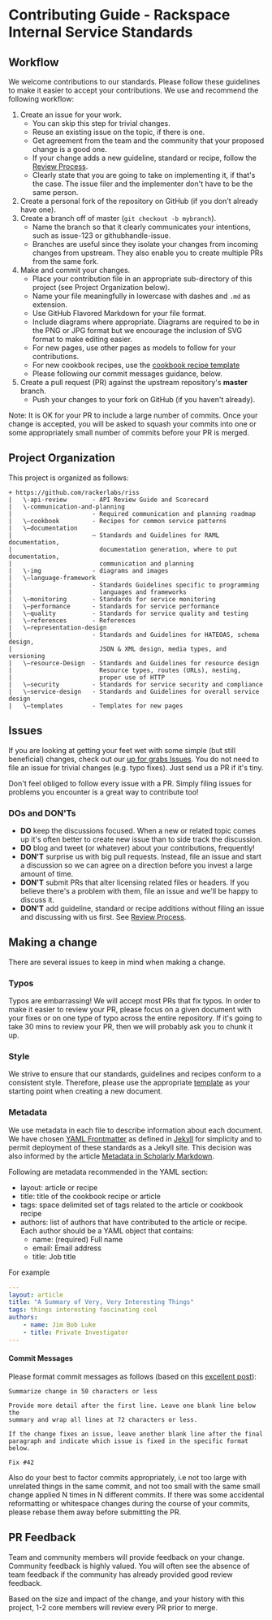 # Contributing Guide - Rackspace Internal Service Standards

## Workflow

We welcome contributions to our standards. Please follow these guidelines to make it easier to accept your contributions. We use and recommend the following workflow:

1. Create an issue for your work.
    - You can skip this step for trivial changes.
    - Reuse an existing issue on the topic, if there is one.
    - Get agreement from the team and the community that your proposed change is a good one.
    - If your change adds a new guideline, standard or recipe, follow the [Review Process](review-process.md).
    - Clearly state that you are going to take on implementing it, if that's the case. The issue filer and the implementer don't have to be the same person.
2. Create a personal fork of the repository on GitHub (if you don't already have one).
3. Create a branch off of master (`git checkout -b mybranch`).
    - Name the branch so that it clearly communicates your intentions, such as issue-123 or githubhandle-issue.
    - Branches are useful since they isolate your changes from incoming changes from upstream. They also enable you to create multiple PRs from the same fork.
4. Make and commit your changes.
    - Place your contribution file in an appropriate sub-directory of this project (see Project Organization below).
    - Name your file meaningfully in lowercase with dashes and `.md` as extension.
    - Use GitHub Flavored Markdown for your file format.
    - Include diagrams where appropriate. Diagrams are required to be in the PNG or JPG format but we encourage the inclusion of SVG format to make editing easier.
    - For new pages, use other pages as models to follow for your contributions.
    - For new cookbook recipes, use the [cookbook recipe template](cookbook/recipe-template.md)
    - Please following our commit messages guidance, below.
5. Create a pull request (PR) against the upstream repository's **master** branch.
    - Push your changes to your fork on GitHub (if you haven't already).

Note: It is OK for your PR to include a large number of commits. Once your change is accepted, you will be asked to squash your commits into one or some appropriately small number of commits before your PR is merged.

## Project Organization

This project is organized as follows:

```
+ https://github.com/rackerlabs/riss
|   \-api-review       - API Review Guide and Scorecard
|   \-communication-and-planning
|                      - Required communication and planning roadmap
|   \—cookbook         - Recipes for common service patterns
|   \—documentation
|                      — Standards and Guidelines for RAML documentation,
|                        documentation generation, where to put documentation,
|                        communication and planning
|   \-img              - diagrams and images
|   \—language-framework
|                      - Standards Guidelines specific to programming
|                        languages and frameworks
|   \—monitoring       - Standards for service monitoring
|   \—performance      - Standards for service performance
|   \—quality          - Standards for service quality and testing
|   \—references       - References
|   \—representation-design
|                      - Standards and Guidelines for HATEOAS, schema design,
|                        JSON & XML design, media types, and versioning
|   \—resource-Design  - Standards and Guidelines for resource design
|                        Resource types, routes (URLs), nesting,
|                        proper use of HTTP
|   \—security         - Standards for service security and compliance
|   \—service-design   - Standards and Guidelines for overall service design
|   \—templates        - Templates for new pages
```

## Issues

If you are looking at getting your feet wet with some simple (but still beneficial) changes, check out our [up for grabs Issues](https://github.com/rackerlabs/riss/labels/up%20for%20grabs). You do not need to file an issue for trivial changes (e.g. typo fixes). Just send us
a PR if it's tiny.

Don't feel obliged to follow every issue with a PR. Simply filing issues for problems you
encounter is a great way to contribute too!

### DOs and DON'Ts

* **DO** keep the discussions focused. When a new or related topic comes up it's often better to create new issue than to side track the discussion.
* **DO** blog and tweet (or whatever) about your contributions, frequently!
* **DON'T** surprise us with big pull requests. Instead, file an issue and start
  a discussion so we can agree on a direction before you invest a large amount
  of time.
* **DON'T** submit PRs that alter licensing related files or headers. If you believe there's a problem with them, file an issue and we'll be happy to discuss it.
* **DON'T** add guideline, standard or recipe additions without filing an issue and discussing with us first. See [Review Process](review-process.md).

## Making a change

There are several issues to keep in mind when making a change.

### Typos

Typos are embarrassing! We will accept most PRs that fix typos. In order to make it easier to review your PR, please focus on a given document with your fixes or on one type of typo across the entire repository. If it's going to take 30 mins to review your PR, then we will probably ask you to chunk it up.

### Style

We strive to ensure that our standards, guidelines and recipes conform to a consistent style.  Therefore, please use the appropriate [template](/templates) as your starting point when creating a new document.

### Metadata

We use metadata in each file to describe information about each document. We have chosen [YAML Frontmatter](http://jekyllrb.com/docs/frontmatter/) as defined in [Jekyll](http://jekyllrb.com) for simplicity and to permit deployment of these standards as a Jekyll site. This decision was also informed by the article [Metadata in Scholarly Markdown](http://blog.martinfenner.org/2013/06/29/metadata-in-scholarly-markdown/).

Following are metadata recommended in the YAML section:

* layout: article or recipe
* title: title of the cookbook recipe or article
* tags: space delimited set of tags related to the article or cookbook recipe
* authors: list of authors that have contributed to the article or recipe. Each author should be a YAML object that contains:
    - name: (required) Full name
    - email: Email address
    - title: Job title

For example

```yaml
---
layout: article
title: "A Summary of Very, Very Interesting Things"
tags: things interesting fascinating cool
authors:
    - name: Jim Bob Luke
    - title: Private Investigator
---
```

#### Commit Messages

Please format commit messages as follows (based on this [excellent post](http://tbaggery.com/2008/04/19/a-note-about-git-commit-messages.html)):

```
Summarize change in 50 characters or less

Provide more detail after the first line. Leave one blank line below the
summary and wrap all lines at 72 characters or less.

If the change fixes an issue, leave another blank line after the final
paragraph and indicate which issue is fixed in the specific format
below.

Fix #42
```

Also do your best to factor commits appropriately, i.e not too large with unrelated things in the same commit, and not too small with the same small change applied N times in N different commits. If there was some accidental reformatting or whitespace changes during the course of your commits, please rebase them away before submitting the PR.

## PR Feedback

Team and community members will provide feedback on your change. Community feedback is highly valued. You will often see the absence of team feedback if the community has already provided good review feedback.

Based on the size and impact of the change, and your history with this project, 1-2 core members will review every PR prior to merge.
